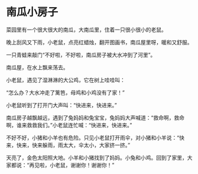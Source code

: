 # 南瓜小房子

菜园里有一个很大很大的南瓜，大南瓜里，住着一只很小很小的老鼠。

晚上刮风又下雨，小老鼠，点亮红蜡烛，翻开图画书，南瓜屋里呀，暖和又舒服。

一只青蛙来敲门“不好啦，不好啦，南瓜房子被大水冲到了河里”。

南瓜屋，在水上飘来荡去。

小老鼠，遇见了湿淋淋的大公鸡，它在树上哇哇叫：

“怎么办？大水冲走了篱笆，母鸡和小鸡没有了家！”

小老鼠听到了打开门大声叫：“快进来，快进来。”

南瓜房子越飘越远，遇到了兔妈妈和兔宝宝，兔妈妈大声喊道：“救命啊，救命啊，谁来救救我们。”小老鼠连忙喊：“快进来，快进来。”

不好不好，小猪和小羊也有危险。只见小老鼠打开雨伞，对小猪和小羊说：“快来，快来，快来躲雨，雨太大，伞太小，大家挤一挤。”

天亮了，金色太阳照大地。小羊和小猪找到了妈妈。小兔和小鸡。回到了家里，大家都说：“再见啦，小老鼠，谢谢你！谢谢你！”
